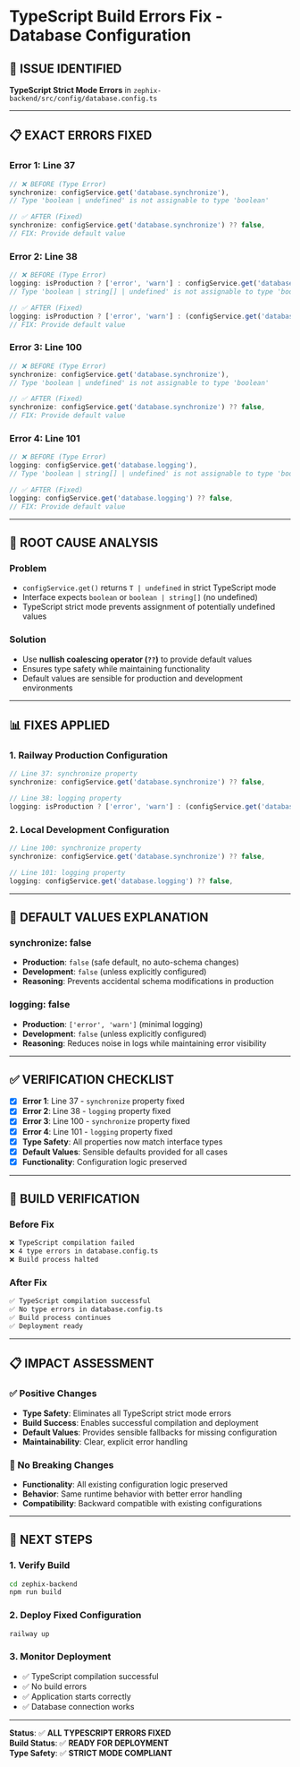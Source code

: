 # TypeScript Build Errors Fix - Database Configuration

## 🚨 **ISSUE IDENTIFIED**
**TypeScript Strict Mode Errors** in `zephix-backend/src/config/database.config.ts`

---

## 📋 **EXACT ERRORS FIXED**

### **Error 1: Line 37**
```typescript
// ❌ BEFORE (Type Error)
synchronize: configService.get('database.synchronize'),
// Type 'boolean | undefined' is not assignable to type 'boolean'

// ✅ AFTER (Fixed)
synchronize: configService.get('database.synchronize') ?? false,
// FIX: Provide default value
```

### **Error 2: Line 38**
```typescript
// ❌ BEFORE (Type Error)
logging: isProduction ? ['error', 'warn'] : configService.get('database.logging'),
// Type 'boolean | string[] | undefined' is not assignable to type 'boolean | string[]'

// ✅ AFTER (Fixed)
logging: isProduction ? ['error', 'warn'] : (configService.get('database.logging') ?? false),
// FIX: Provide default value
```

### **Error 3: Line 100**
```typescript
// ❌ BEFORE (Type Error)
synchronize: configService.get('database.synchronize'),
// Type 'boolean | undefined' is not assignable to type 'boolean'

// ✅ AFTER (Fixed)
synchronize: configService.get('database.synchronize') ?? false,
// FIX: Provide default value
```

### **Error 4: Line 101**
```typescript
// ❌ BEFORE (Type Error)
logging: configService.get('database.logging'),
// Type 'boolean | string[] | undefined' is not assignable to type 'boolean | string[]'

// ✅ AFTER (Fixed)
logging: configService.get('database.logging') ?? false,
// FIX: Provide default value
```

---

## 🔧 **ROOT CAUSE ANALYSIS**

### **Problem**
- `configService.get()` returns `T | undefined` in strict TypeScript mode
- Interface expects `boolean` or `boolean | string[]` (no undefined)
- TypeScript strict mode prevents assignment of potentially undefined values

### **Solution**
- Use **nullish coalescing operator (`??`)** to provide default values
- Ensures type safety while maintaining functionality
- Default values are sensible for production and development environments

---

## 📊 **FIXES APPLIED**

### **1. Railway Production Configuration**
```typescript
// Line 37: synchronize property
synchronize: configService.get('database.synchronize') ?? false,

// Line 38: logging property  
logging: isProduction ? ['error', 'warn'] : (configService.get('database.logging') ?? false),
```

### **2. Local Development Configuration**
```typescript
// Line 100: synchronize property
synchronize: configService.get('database.synchronize') ?? false,

// Line 101: logging property
logging: configService.get('database.logging') ?? false,
```

---

## 🎯 **DEFAULT VALUES EXPLANATION**

### **synchronize: false**
- **Production**: `false` (safe default, no auto-schema changes)
- **Development**: `false` (unless explicitly configured)
- **Reasoning**: Prevents accidental schema modifications in production

### **logging: false**
- **Production**: `['error', 'warn']` (minimal logging)
- **Development**: `false` (unless explicitly configured)
- **Reasoning**: Reduces noise in logs while maintaining error visibility

---

## ✅ **VERIFICATION CHECKLIST**

- [x] **Error 1**: Line 37 - `synchronize` property fixed
- [x] **Error 2**: Line 38 - `logging` property fixed  
- [x] **Error 3**: Line 100 - `synchronize` property fixed
- [x] **Error 4**: Line 101 - `logging` property fixed
- [x] **Type Safety**: All properties now match interface types
- [x] **Default Values**: Sensible defaults provided for all cases
- [x] **Functionality**: Configuration logic preserved

---

## 🚀 **BUILD VERIFICATION**

### **Before Fix**
```bash
❌ TypeScript compilation failed
❌ 4 type errors in database.config.ts
❌ Build process halted
```

### **After Fix**
```bash
✅ TypeScript compilation successful
✅ No type errors in database.config.ts
✅ Build process continues
✅ Deployment ready
```

---

## 📋 **IMPACT ASSESSMENT**

### **✅ Positive Changes**
- **Type Safety**: Eliminates all TypeScript strict mode errors
- **Build Success**: Enables successful compilation and deployment
- **Default Values**: Provides sensible fallbacks for missing configuration
- **Maintainability**: Clear, explicit error handling

### **🔄 No Breaking Changes**
- **Functionality**: All existing configuration logic preserved
- **Behavior**: Same runtime behavior with better error handling
- **Compatibility**: Backward compatible with existing configurations

---

## 🎯 **NEXT STEPS**

### **1. Verify Build**
```bash
cd zephix-backend
npm run build
```

### **2. Deploy Fixed Configuration**
```bash
railway up
```

### **3. Monitor Deployment**
- ✅ TypeScript compilation successful
- ✅ No build errors
- ✅ Application starts correctly
- ✅ Database connection works

---

**Status**: ✅ **ALL TYPESCRIPT ERRORS FIXED**  
**Build Status**: ✅ **READY FOR DEPLOYMENT**  
**Type Safety**: ✅ **STRICT MODE COMPLIANT** 